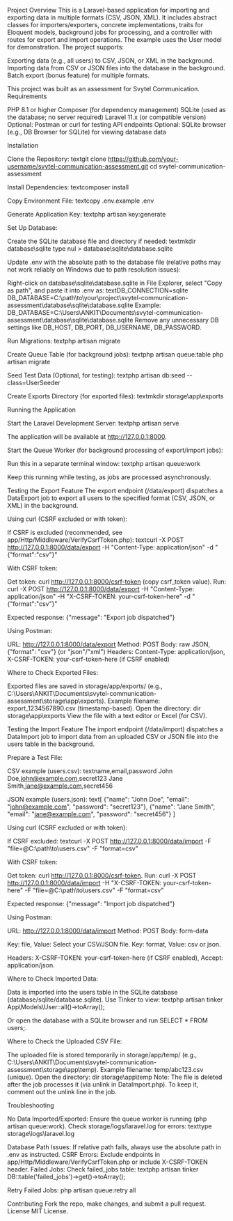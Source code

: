 Project Overview
This is a Laravel-based application for importing and exporting data in multiple formats (CSV, JSON, XML). It includes abstract classes for importers/exporters, concrete implementations, traits for Eloquent models, background jobs for processing, and a controller with routes for export and import operations. The example uses the User model for demonstration.
The project supports:

Exporting data (e.g., all users) to CSV, JSON, or XML in the background.
Importing data from CSV or JSON files into the database in the background.
Batch export (bonus feature) for multiple formats.

This project was built as an assessment for Svytel Communication.
Requirements

PHP 8.1 or higher
Composer (for dependency management)
SQLite (used as the database; no server required)
Laravel 11.x (or compatible version)
Optional: Postman or curl for testing API endpoints
Optional: SQLite browser (e.g., DB Browser for SQLite) for viewing database data

Installation

Clone the Repository:
textgit clone https://github.com/your-username/svytel-communication-assessment.git
cd svytel-communication-assessment

Install Dependencies:
textcomposer install

Copy Environment File:
textcopy .env.example .env

Generate Application Key:
textphp artisan key:generate

Set Up Database:

Create the SQLite database file and directory if needed:
textmkdir database\sqlite
type nul > database\sqlite\database.sqlite

Update .env with the absolute path to the database file (relative paths may not work reliably on Windows due to path resolution issues):

Right-click on database\sqlite\database.sqlite in File Explorer, select "Copy as path", and paste it into .env as:
textDB_CONNECTION=sqlite
DB_DATABASE=C:\path\to\your\project\svytel-communication-assessment\database\sqlite\database.sqlite
Example: DB_DATABASE=C:\Users\ANKIT\Documents\svytel-communication-assessment\database\sqlite\database.sqlite
Remove any unnecessary DB settings like DB_HOST, DB_PORT, DB_USERNAME, DB_PASSWORD.




Run Migrations:
textphp artisan migrate

Create Queue Table (for background jobs):
textphp artisan queue:table
php artisan migrate

Seed Test Data (Optional, for testing):
textphp artisan db:seed --class=UserSeeder

Create Exports Directory (for exported files):
textmkdir storage\app\exports


Running the Application

Start the Laravel Development Server:
textphp artisan serve

The application will be available at http://127.0.0.1:8000.


Start the Queue Worker (for background processing of export/import jobs):

Run this in a separate terminal window:
textphp artisan queue:work

Keep this running while testing, as jobs are processed asynchronously.



Testing the Export Feature
The export endpoint (/data/export) dispatches a DataExport job to export all users to the specified format (CSV, JSON, or XML) in the background.

Using curl (CSRF excluded or with token):

If CSRF is excluded (recommended, see app/Http/Middleware/VerifyCsrfToken.php):
textcurl -X POST http://127.0.0.1:8000/data/export -H "Content-Type: application/json" -d "{\"format\":\"csv\"}"

With CSRF token:

Get token: curl http://127.0.0.1:8000/csrf-token (copy csrf_token value).
Run: curl -X POST http://127.0.0.1:8000/data/export -H "Content-Type: application/json" -H "X-CSRF-TOKEN: your-csrf-token-here" -d "{\"format\":\"csv\"}"


Expected response: {"message": "Export job dispatched"}


Using Postman:

URL: http://127.0.0.1:8000/data/export
Method: POST
Body: raw JSON, {"format": "csv"} (or "json"/"xml")
Headers: Content-Type: application/json, X-CSRF-TOKEN: your-csrf-token-here (if CSRF enabled)


Where to Check Exported Files:

Exported files are saved in storage/app/exports/ (e.g., C:\Users\ANKIT\Documents\svytel-communication-assessment\storage\app\exports).
Example filename: export_1234567890.csv (timestamp-based).
Open the directory: dir storage\app\exports
View the file with a text editor or Excel (for CSV).



Testing the Import Feature
The import endpoint (/data/import) dispatches a DataImport job to import data from an uploaded CSV or JSON file into the users table in the background.

Prepare a Test File:

CSV example (users.csv):
textname,email,password
John Doe,john@example.com,secret123
Jane Smith,jane@example.com,secret456

JSON example (users.json):
text[
    {"name": "John Doe", "email": "john@example.com", "password": "secret123"},
    {"name": "Jane Smith", "email": "jane@example.com", "password": "secret456"}
]



Using curl (CSRF excluded or with token):

If CSRF excluded:
textcurl -X POST http://127.0.0.1:8000/data/import -F "file=@C:\path\to\users.csv" -F "format=csv"

With CSRF token:

Get token: curl http://127.0.0.1:8000/csrf-token.
Run: curl -X POST http://127.0.0.1:8000/data/import -H "X-CSRF-TOKEN: your-csrf-token-here" -F "file=@C:\path\to\users.csv" -F "format=csv"


Expected response: {"message": "Import job dispatched"}


Using Postman:

URL: http://127.0.0.1:8000/data/import
Method: POST
Body: form-data

Key: file, Value: Select your CSV/JSON file.
Key: format, Value: csv or json.


Headers: X-CSRF-TOKEN: your-csrf-token-here (if CSRF enabled), Accept: application/json.


Where to Check Imported Data:

Data is imported into the users table in the SQLite database (database/sqlite/database.sqlite).
Use Tinker to view:
textphp artisan tinker
App\Models\User::all()->toArray();

Or open the database with a SQLite browser and run SELECT * FROM users;.


Where to Check the Uploaded CSV File:

The uploaded file is stored temporarily in storage/app/temp/ (e.g., C:\Users\ANKIT\Documents\svytel-communication-assessment\storage\app\temp).
Example filename: temp/abc123.csv (unique).
Open the directory: dir storage\app\temp
Note: The file is deleted after the job processes it (via unlink in DataImport.php). To keep it, comment out the unlink line in the job.



Troubleshooting

No Data Imported/Exported: Ensure the queue worker is running (php artisan queue:work). Check storage/logs/laravel.log for errors:
texttype storage\logs\laravel.log

Database Path Issues: If relative path fails, always use the absolute path in .env as instructed.
CSRF Errors: Exclude endpoints in app/Http/Middleware/VerifyCsrfToken.php or include X-CSRF-TOKEN header.
Failed Jobs: Check failed_jobs table:
textphp artisan tinker
DB::table('failed_jobs')->get()->toArray();

Retry Failed Jobs: php artisan queue:retry all

Contributing
Fork the repo, make changes, and submit a pull request.
License
MIT License.